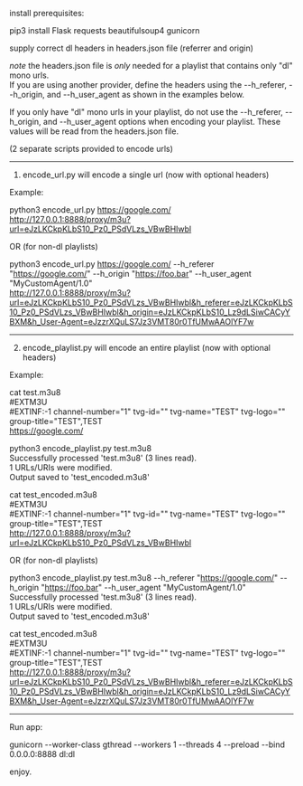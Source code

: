 install prerequisites:  

pip3 install Flask requests beautifulsoup4 gunicorn

supply correct dl headers in headers.json file (referrer and origin)

*note* the headers.json file is *only* needed for a playlist that contains only "dl" mono urls.  
If you are using another provider, define the headers using the --h_referer, --h_origin, and --h_user_agent as shown in the examples below.  

If you only have "dl" mono urls in your playlist, do not use the --h_referer, --h_origin, and --h_user_agent options when encoding your playlist. These values will be read from the headers.json file.

(2 separate scripts provided to encode urls)  

-----------------------------------------------------------------------------------------------------------------------------------------------  

1. encode_url.py will encode a single url (now with optional headers)

Example:

python3 encode_url.py https://google.com/  
http://127.0.0.1:8888/proxy/m3u?url=eJzLKCkpKLbS10_Pz0_PSdVLzs_VBwBHIwbl

OR (for non-dl playlists)  

python3 encode_url.py https://google.com/ --h_referer "https://google.com/" --h_origin "https://foo.bar" --h_user_agent "MyCustomAgent/1.0"  
http://127.0.0.1:8888/proxy/m3u?url=eJzLKCkpKLbS10_Pz0_PSdVLzs_VBwBHIwbl&h_referer=eJzLKCkpKLbS10_Pz0_PSdVLzs_VBwBHIwbl&h_origin=eJzLKCkpKLbS10_Lz9dLSiwCACyYBXM&h_User-Agent=eJzzrXQuLS7Jz3VMT80r0TfUMwAAOlYF7w  

-----------------------------------------------------------------------------------------------------------------------------------------------  

2. encode_playlist.py will encode an entire playlist (now with optional headers)  

Example:  

cat test.m3u8  
#EXTM3U  
#EXTINF:-1 channel-number="1" tvg-id="" tvg-name="TEST" tvg-logo="" group-title="TEST",TEST  
https://google.com/

python3 encode_playlist.py test.m3u8  
Successfully processed 'test.m3u8' (3 lines read).  
1 URLs/URIs were modified.  
Output saved to 'test_encoded.m3u8'  

cat test_encoded.m3u8  
#EXTM3U  
#EXTINF:-1 channel-number="1" tvg-id="" tvg-name="TEST" tvg-logo="" group-title="TEST",TEST  
http://127.0.0.1:8888/proxy/m3u?url=eJzLKCkpKLbS10_Pz0_PSdVLzs_VBwBHIwbl  

OR (for non-dl playlists)  

python3 encode_playlist.py test.m3u8 --h_referer "https://google.com/" --h_origin "https://foo.bar" --h_user_agent "MyCustomAgent/1.0"  
Successfully processed 'test.m3u8' (3 lines read).  
1 URLs/URIs were modified.  
Output saved to 'test_encoded.m3u8'  

cat test_encoded.m3u8  
#EXTM3U  
#EXTINF:-1 channel-number="1" tvg-id="" tvg-name="TEST" tvg-logo="" group-title="TEST",TEST  
http://127.0.0.1:8888/proxy/m3u?url=eJzLKCkpKLbS10_Pz0_PSdVLzs_VBwBHIwbl&h_referer=eJzLKCkpKLbS10_Pz0_PSdVLzs_VBwBHIwbl&h_origin=eJzLKCkpKLbS10_Lz9dLSiwCACyYBXM&h_User-Agent=eJzzrXQuLS7Jz3VMT80r0TfUMwAAOlYF7w  

-----------------------------------------------------------------------------------------------------------------------------------------------  

Run app:

gunicorn --worker-class gthread --workers 1 --threads 4 --preload --bind 0.0.0.0:8888 dl:dl

enjoy.
